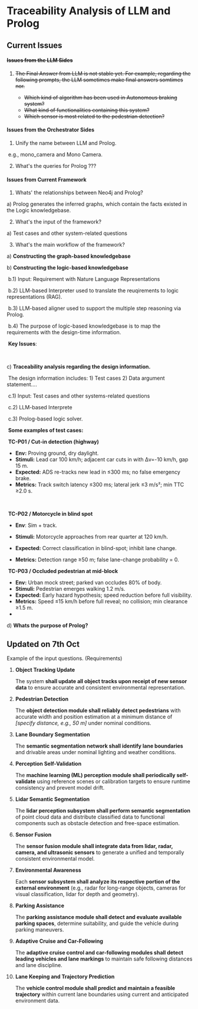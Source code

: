 # Traceability Analysis of LLM and Prolog

## Current Issues

#### ~~Issues from the LLM Sides~~

1. ~~The Final Answer from LLM is not stable yet. For example, regarding the following prompts, the LLM sometimes make final answers  somtimes nor.~~

	- ~~Which kind of algorithm has been used in Autonomous braking system?~~
	- ~~What kind of functionalities containing this system?~~
	- ~~Which sensor is most related to the pedestrian detection?~~

#### Issues from the Orchestrator Sides

1. Unify the name between LLM and Prolog.

​	e.g., mono_camera and Mono Camera.

2. What's the queries for Prolog ???

#### Issues from Current Framework

1. Whats' the relationships between Neo4j and Prolog?

a) Prolog generates the inferred graphs, which contain the facts existed in the Logic knowledgebase.

2. What's the input of the framework?

a) Test cases and other system-related questions

3. What's the main workflow of the framework?

a) **Constructing the graph-based knowledgebase**

b) **Constructing the logic-based knowledgebase**

​	b.1) Input: Requirement with Nature Language Representations

​	b.2) LLM-based Interpreter used to translate the reuqirements to logic representations (RAG).

​	b.3) LLM-based aligner used to support the multiple step reasoning via Prolog.

​	b.4) The purpose of logic-based knowledgebase is to map the requirements with the design-time information.

​	**Key Issues**:

​	

 c) **Traceability analysis regarding the design information.**

​	The design information includes: 1) Test cases 2) Data argument statement....

​	c.1) Input: Test cases and other systems-related questions

​	c.2) LLM-based Interprete

​	c.3) Prolog-based logic solver.



​	**Some examples of test cases:**

​		**TC-P01 / Cut-in detection (highway)**

- **Env:** Proving ground, dry daylight.
- **Stimuli:** Lead car 100 km/h; adjacent car cuts in with Δv=-10 km/h, gap 15 m.
- **Expected:** ADS re-tracks new lead in ≤300 ms; no false emergency brake.
- **Metrics:** Track switch latency ≤300 ms; lateral jerk ≤3 m/s²; min TTC ≥2.0 s.

​	

​	**TC-P02 / Motorcycle in blind spot**

- **Env**: Sim + track.

- **Stimuli:** Motorcycle approaches from rear quarter at 120 km/h.

- **Expected:** Correct classification in blind-spot; inhibit lane change.

- **Metrics:** Detection range ≥50 m; false lane-change probability = 0.

  

​	**TC-P03 / Occluded pedestrian at mid-block**

- **Env:** Urban mock street; parked van occludes 80% of body.
- **Stimuli:** Pedestrian emerges walking 1.2 m/s.
- **Expected:** Early hazard hypothesis; speed reduction before full visibility.
- **Metrics:** Speed ≤15 km/h before full reveal; no collision; min clearance ≥1.5 m.
- 

 d) **Whats the purpose of Prolog?**





## Updated on 7th Oct


Example of the input questions. (Requirements)

1. **Object Tracking Update**

   The system **shall update all object tracks upon receipt of new sensor data** to ensure accurate and consistent environmental representation.

2. **Pedestrian Detection**

   The **object detection module shall reliably detect pedestrians** with accurate width and position estimation at a minimum distance of *[specify distance, e.g., 50 m]* under nominal conditions.

3. **Lane Boundary Segmentation**

   The **semantic segmentation network shall identify lane boundaries** and drivable areas under nominal lighting and weather conditions.

4. **Perception Self-Validation**

   The **machine learning (ML) perception module shall periodically self-validate** using reference scenes or calibration targets to ensure runtime consistency and prevent model drift.

5. **Lidar Semantic Segmentation**

   The **lidar perception subsystem shall perform semantic segmentation** of point cloud data and distribute classified data to functional components such as obstacle detection and free-space estimation.

6. **Sensor Fusion**

   The **sensor fusion module shall integrate data from lidar, radar, camera, and ultrasonic sensors** to generate a unified and temporally consistent environmental model.

7. **Environmental Awareness**

   Each **sensor subsystem shall analyze its respective portion of the external environment** (e.g., radar for long-range objects, cameras for visual classification, lidar for depth and geometry).

8. **Parking Assistance**

   The **parking assistance module shall detect and evaluate available parking spaces**, determine suitability, and guide the vehicle during parking maneuvers.

9. **Adaptive Cruise and Car-Following**

   The **adaptive cruise control and car-following modules shall detect leading vehicles and lane markings** to maintain safe following distances and lane discipline.

10. **Lane Keeping and Trajectory Prediction**

    The **vehicle control module shall predict and maintain a feasible trajectory** within current lane boundaries using current and anticipated environment data.
